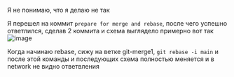 Я не понимаю, что я делаю не так

Я перешел на коммит `prepare for merge and rebase`, после чего успешно ответлился, сделав 2 коммита и схема выглядело примерно вот так
![image](https://github.com/nazarch2000/02-git-03-branching/assets/106932460/56756405-db57-4ec4-9eea-be79b0912a84)

Когда начинаю rebase, сижу на ветке git-merge1, `git rebase -i main` и после этой команды и последующих схема полностью меняется и в network не видно ответвления
